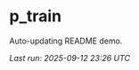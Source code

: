 # p_train

Auto-updating README demo.

<!--START_SECTION:status-->
_Last run: 2025-09-12 23:26 UTC_
<!--END_SECTION:status-->


































































































































































































































































































































































































































































































